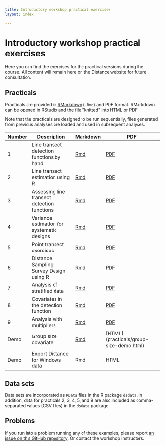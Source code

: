 ```yaml
---
title: Introductory workshop practical exercises
layout: index

---
```


# Introductory workshop practical exercises

Here you can find the exercises for the practical sessions during the course. All content will remain here on the Distance website for future consultation.

## Practicals

Practicals are provided in [RMarkdown](http://rmarkdown.rstudio.com/index.html) (`.Rmd`) and PDF format. RMarkdown can be opened in [RStudio](https://www.rstudio.com/) and the file "knitted" into HTML or PDF.

Note that the practicals are designed to be run sequentially, files generated from previous analyses are loaded and used in subsequent analyses.

Number | Description | Markdown | PDF
-------|-------------|----------|-----
1 | Line transect detection functions by hand | [Rmd](practicals/Prac_1_DS-by-hand.Rmd) | [PDF](practicals/Prac_1_DS-by-hand.pdf)
2 | Line transect estimation using R | [Rmd](practicals/Prac_2_Intro-to-DS-in-R.Rmd) | [PDF](practicals/Prac_2_Intro-to-DS-in-R.pdf)
3 | Assessing line transect detection functions | [Rmd](practicals/Prac_3_Assessing_LT_detection_functions.Rmd) | [PDF](practicals/Prac_3_Assessing_LT_detection_functions.pdf)
4 | Variance estimation for systematic designs | [Rmd](practicals/Prac_4_Variance_estimation.Rmd) | [PDF](practicals/Prac_4_Variance_estimation.pdf)
5 | Point transect exercises | [Rmd](practicals/Prac_5_Point_transects.Rmd) | [PDF](practicals/Prac_5_Point_transects.pdf)
6 | Distance Sampling Survey Design using R | [Rmd](practicals/Prac_6_SurveyDesign.Rmd) | [PDF](practicals/Prac_6_SurveyDesign.pdf)
7 | Analysis of stratified data | [Rmd](practicals/Prac_7_Stratified_data.Rmd) | [PDF](practicals/Prac_7_Stratified_data.pdf)
8 | Covariates in the detection function | [Rmd](practicals/Prac_8_mcds.Rmd) | [PDF](practicals/Prac_8_mcds.pdf)
9 | Analysis with multipliers | [Rmd](practicals/Prac_9_multipliers.Rmd) | [PDF](practicals/Prac_9_multipliers.pdf)
Demo | Group size covariate | [Rmd](practicals/group-size-demo.rmd) | [HTML] (practicals/group-size-demo.html)
Demo | Export Distance for Windows data | [Rmd](practicals/readdst-tint.rmd) | [HTML](practicals/readdst-tint.html)

## Data sets

Data sets are incorporated as `RData` files in the R package `dsdata`.  In addition, data for practicals 2, 3, 4, 5, and 9 are also included as comma-separated values (CSV files) in the `dsdata` package.

## Problems

If you run into a problem running any of these examples, please report [an issue on this GitHub repository](https://github.com/distanceworkshops/standrews-2019/issues). Or contact the workshop instructors.



